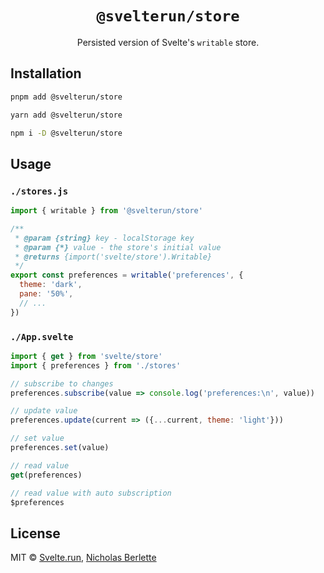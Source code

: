 <div align=center>
  <h1><code>@svelterun/store</code></h1>
  <p>Persisted version of Svelte's <code>writable</code> store.</p>
</div>

## Installation

```bash
pnpm add @svelterun/store
```

```bash
yarn add @svelterun/store
```

```bash
npm i -D @svelterun/store
```

## Usage

### `./stores.js`

```javascript
import { writable } from '@svelterun/store'

/**
 * @param {string} key - localStorage key 
 * @param {*} value - the store's initial value
 * @returns {import('svelte/store').Writable}
 */
export const preferences = writable('preferences', {
  theme: 'dark',
  pane: '50%',
  // ...
})
```

### `./App.svelte`

```javascript
import { get } from 'svelte/store'
import { preferences } from './stores'

// subscribe to changes
preferences.subscribe(value => console.log('preferences:\n', value))

// update value
preferences.update(current => ({...current, theme: 'light'}))

// set value
preferences.set(value)

// read value
get(preferences)

// read value with auto subscription
$preferences
```

## License

MIT © [Svelte.run](https://github.com/svelterun), [Nicholas Berlette](https://github.com/nberlette)
